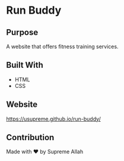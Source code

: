 # Run Buddy

## Purpose
A website that offers fitness training services.

## Built With
* HTML
* CSS

## Website
https://usupreme.github.io/run-buddy/

## Contribution
Made with ❤️ by Supreme Allah
